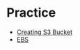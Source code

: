 # Practice

- [Creating S3 Bucket](https://aws.amazon.com/getting-started/hands-on/backup-files-to-amazon-s3/)
- [EBS](EBS.md)
